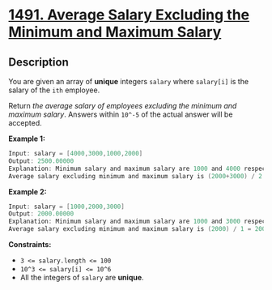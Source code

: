 # [1491. Average Salary Excluding the Minimum and Maximum Salary](https://leetcode.com/problems/average-salary-excluding-the-minimum-and-maximum-salary/)

## Description

You are given an array of **unique** integers `salary` where `salary[i]` is the salary of the `ith` employee.

Return _the average salary of employees excluding the minimum and maximum salary_. Answers within `10^-5` of the actual answer will be accepted.

**Example 1:**

```go
Input: salary = [4000,3000,1000,2000]
Output: 2500.00000
Explanation: Minimum salary and maximum salary are 1000 and 4000 respectively.
Average salary excluding minimum and maximum salary is (2000+3000) / 2 = 2500
```

**Example 2:**

```go
Input: salary = [1000,2000,3000]
Output: 2000.00000
Explanation: Minimum salary and maximum salary are 1000 and 3000 respectively.
Average salary excluding minimum and maximum salary is (2000) / 1 = 2000
```

**Constraints:**
* `3 <= salary.length <= 100`
* `10^3 <= salary[i] <= 10^6`
* All the integers of `salary` are **unique**.